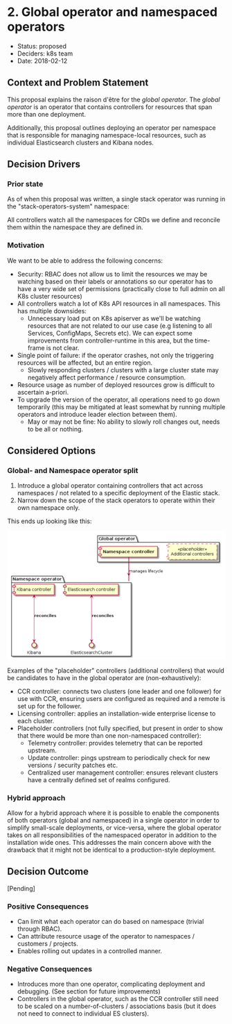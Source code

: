 # 2. Global operator and namespaced operators

* Status: proposed 
* Deciders: k8s team
* Date: 2018-02-12


## Context and Problem Statement

This proposal explains the raison d'être for the *global operator*. The *global operator* is an operator that contains controllers for resources that span more than one deployment.

Additionally, this proposal outlines deploying an operator per namespace that is responsible for managing namespace-local resources, such as individual Elasticsearch clusters and Kibana nodes.

## Decision Drivers 

### Prior state

As of when this proposal was written, a single stack operator was running in the "stack-operators-system" namespace:

All controllers watch all the namespaces for CRDs we define and reconcile them within the namespace they are defined in.

### Motivation

We want to be able to address the following concerns:

- Security: RBAC does not allow us to limit the resources we may be watching based on their labels or annotations so our operator has to have a very wide set of permissions (practically close to full admin on all K8s cluster resources)
- All controllers watch a lot of K8s API resources in all namespaces. This has multiple downsides:
    - Unnecessary load put on K8s apiserver as we'll be watching resources that are not related to our use case (e.g listening to all Services, ConfigMaps, Secrets etc). We can expect some improvements from controller-runtime in this area, but the time-frame is not clear. 
- Single point of failure: if the operator crashes, not only the triggering resources will be affected, but an entire region.
    - Slowly responding clusters / clusters with a large cluster state may negatively affect performance / resource consumption.
- Resource usage as number of deployed resources grow is difficult to ascertain a-priori. 
- To upgrade the version of the operator, all operations need to go down temporarily (this may be mitigated at least somewhat by running multiple operators and introduce leader election between them).
    - May or may not be fine: No ability to slowly roll changes out, needs to be all or nothing.

## Considered Options

### Global- and Namespace operator split
1. Introduce a global operator containing controllers that act across namespaces / not related to a specific deployment of the Elastic stack.
2. Narrow down the scope of the stack operators to operate within their own namespace only.

This ends up looking like this:

![](controllers.png)

Examples of the "placeholder" controllers (additional controllers) that would be candidates to have in the global operator are (non-exhaustively):

- CCR controller: connects two clusters (one leader and one follower) for use with CCR, ensuring users are configured as required and a remote is set up for the follower.
- Licensing controller: applies an installation-wide enterprise license to each cluster.
- Placeholder controllers (not fully specified, but present in order to show that there would be more than one non-namespaced controller):
    - Telemetry controller: provides telemetry that can be reported upstream.
    - Update controller: pings upstream to periodically check for new versions / security patches etc.
    - Centralized user management controller: ensures relevant clusters have a centrally defined set of realms configured.


### Hybrid approach

Allow for a hybrid approach where it is possible to enable the components of both operators (global and namespaced) in a single operator in order to simplify small-scale deployments, or vice-versa, where the global operator takes on all responsibilities of the namespaced operator in addition to the installation wide ones. This addresses the main concern above with the drawback that it might not be identical to a production-style deployment.


## Decision Outcome

[Pending]

### Positive Consequences <!-- optional -->

+ Can limit what each operator can do based on namespace (trivial through RBAC).
+ Can attribute resource usage of the operator to namespaces / customers / projects. 
+ Enables rolling out updates in a controlled manner.


### Negative Consequences <!-- optional -->

- Introduces more than one operator, complicating deployment and debugging. (See section for future improvements)
- Controllers in the global operator, such as the CCR controller still need to be scaled on a number-of-clusters / associations basis (but it does not need to connect to individual ES clusters).
